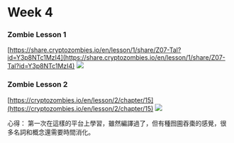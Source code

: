 # Week 4
### Zombie Lesson 1

[https://share.cryptozombies.io/en/lesson/1/share/Z07-Tal?id=Y3p8NTc1MzI4](https://share.cryptozombies.io/en/lesson/1/share/Z07-Tal?id=Y3p8NTc1MzI4)
![](https://i.imgur.com/0Z4QQfi.png)
### Zombie Lesson 2

[https://cryptozombies.io/en/lesson/2/chapter/15](https://cryptozombies.io/en/lesson/2/chapter/15)
![](https://i.imgur.com/9hexbyI.png)

心得：
第一次在這樣的平台上學習，雖然編譯過了，但有種囫圇吞棗的感覺，很多名詞和概念還需要時間消化。